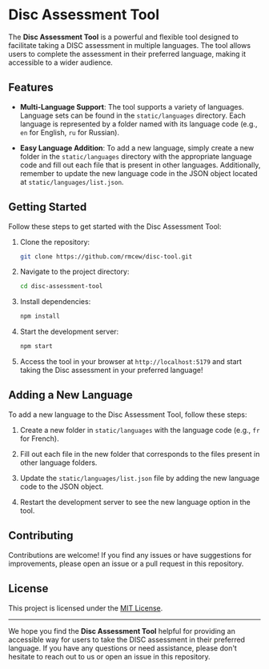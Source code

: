 # Disc Assessment Tool

The **Disc Assessment Tool** is a powerful and flexible tool designed to facilitate taking a DISC assessment in multiple languages. The tool allows users to complete the assessment in their preferred language, making it accessible to a wider audience.

## Features

- **Multi-Language Support**: The tool supports a variety of languages. Language sets can be found in the `static/languages` directory. Each language is represented by a folder named with its language code (e.g., `en` for English, `ru` for Russian).

- **Easy Language Addition**: To add a new language, simply create a new folder in the `static/languages` directory with the appropriate language code and fill out each file that is present in other languages. Additionally, remember to update the new language code in the JSON object located at `static/languages/list.json`.

## Getting Started

Follow these steps to get started with the Disc Assessment Tool:

1. Clone the repository:

   ```bash
   git clone https://github.com/rmcew/disc-tool.git
   ```

2. Navigate to the project directory:

   ```bash
   cd disc-assessment-tool
   ```

3. Install dependencies:

   ```bash
   npm install
   ```

4. Start the development server:

   ```bash
   npm start
   ```

5. Access the tool in your browser at `http://localhost:5179` and start taking the Disc assessment in your preferred language!

## Adding a New Language

To add a new language to the Disc Assessment Tool, follow these steps:

1. Create a new folder in `static/languages` with the language code (e.g., `fr` for French).

2. Fill out each file in the new folder that corresponds to the files present in other language folders.

3. Update the `static/languages/list.json` file by adding the new language code to the JSON object.

4. Restart the development server to see the new language option in the tool.

## Contributing

Contributions are welcome! If you find any issues or have suggestions for improvements, please open an issue or a pull request in this repository.

## License

This project is licensed under the [MIT License](LICENSE).

---

We hope you find the **Disc Assessment Tool** helpful for providing an accessible way for users to take the DISC assessment in their preferred language. If you have any questions or need assistance, please don't hesitate to reach out to us or open an issue in this repository.
